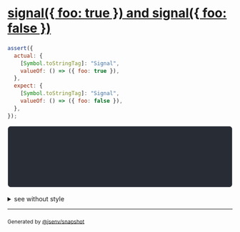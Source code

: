 # [signal({ foo: true }) and signal({ foo: false })](../../wrapped_value.test.js#L195)

```js
assert({
  actual: {
    [Symbol.toStringTag]: "Signal",
    valueOf: () => ({ foo: true }),
  },
  expect: {
    [Symbol.toStringTag]: "Signal",
    valueOf: () => ({ foo: false }),
  },
});
```

![img](throw.svg)

<details>
  <summary>see without style</summary>

```console
AssertionError: actual and expect are different

actual: Signal({
  foo: true,
})
expect: Signal({
  foo: false,
})
```

</details>


---

<sub>
  Generated by <a href="https://github.com/jsenv/core/tree/main/packages/tooling/snapshot">@jsenv/snapshot</a>
</sub>
